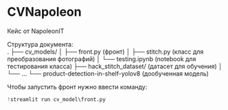 # CVNapoleon
Кейс от NapoleonIT

Структура документа:<br />
.
├── cv_models/
│   ├── front.py                (фронт)
│   ├── stitch.py               (класс для преобразования фотографий)
│   └── testing.ipynb           (notebook для тестирования класса)
├── hack_stitch_dataset/        (датасет для обучения)
│   └── ...
└── product-detection-in-shelf-yolov8  (дообученная модель)

Чтобы запустить фронт нужно ввести команду:
```python
!streamlit run cv_model\front.py
```